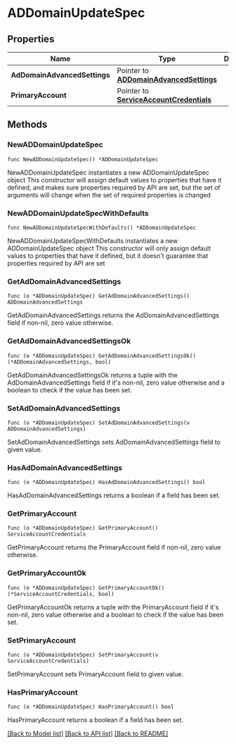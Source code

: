 # ADDomainUpdateSpec

## Properties

Name | Type | Description | Notes
------------ | ------------- | ------------- | -------------
**AdDomainAdvancedSettings** | Pointer to [**ADDomainAdvancedSettings**](ADDomainAdvancedSettings.md) |  | [optional] 
**PrimaryAccount** | Pointer to [**ServiceAccountCredentials**](ServiceAccountCredentials.md) |  | [optional] 

## Methods

### NewADDomainUpdateSpec

`func NewADDomainUpdateSpec() *ADDomainUpdateSpec`

NewADDomainUpdateSpec instantiates a new ADDomainUpdateSpec object
This constructor will assign default values to properties that have it defined,
and makes sure properties required by API are set, but the set of arguments
will change when the set of required properties is changed

### NewADDomainUpdateSpecWithDefaults

`func NewADDomainUpdateSpecWithDefaults() *ADDomainUpdateSpec`

NewADDomainUpdateSpecWithDefaults instantiates a new ADDomainUpdateSpec object
This constructor will only assign default values to properties that have it defined,
but it doesn't guarantee that properties required by API are set

### GetAdDomainAdvancedSettings

`func (o *ADDomainUpdateSpec) GetAdDomainAdvancedSettings() ADDomainAdvancedSettings`

GetAdDomainAdvancedSettings returns the AdDomainAdvancedSettings field if non-nil, zero value otherwise.

### GetAdDomainAdvancedSettingsOk

`func (o *ADDomainUpdateSpec) GetAdDomainAdvancedSettingsOk() (*ADDomainAdvancedSettings, bool)`

GetAdDomainAdvancedSettingsOk returns a tuple with the AdDomainAdvancedSettings field if it's non-nil, zero value otherwise
and a boolean to check if the value has been set.

### SetAdDomainAdvancedSettings

`func (o *ADDomainUpdateSpec) SetAdDomainAdvancedSettings(v ADDomainAdvancedSettings)`

SetAdDomainAdvancedSettings sets AdDomainAdvancedSettings field to given value.

### HasAdDomainAdvancedSettings

`func (o *ADDomainUpdateSpec) HasAdDomainAdvancedSettings() bool`

HasAdDomainAdvancedSettings returns a boolean if a field has been set.

### GetPrimaryAccount

`func (o *ADDomainUpdateSpec) GetPrimaryAccount() ServiceAccountCredentials`

GetPrimaryAccount returns the PrimaryAccount field if non-nil, zero value otherwise.

### GetPrimaryAccountOk

`func (o *ADDomainUpdateSpec) GetPrimaryAccountOk() (*ServiceAccountCredentials, bool)`

GetPrimaryAccountOk returns a tuple with the PrimaryAccount field if it's non-nil, zero value otherwise
and a boolean to check if the value has been set.

### SetPrimaryAccount

`func (o *ADDomainUpdateSpec) SetPrimaryAccount(v ServiceAccountCredentials)`

SetPrimaryAccount sets PrimaryAccount field to given value.

### HasPrimaryAccount

`func (o *ADDomainUpdateSpec) HasPrimaryAccount() bool`

HasPrimaryAccount returns a boolean if a field has been set.


[[Back to Model list]](../README.md#documentation-for-models) [[Back to API list]](../README.md#documentation-for-api-endpoints) [[Back to README]](../README.md)


